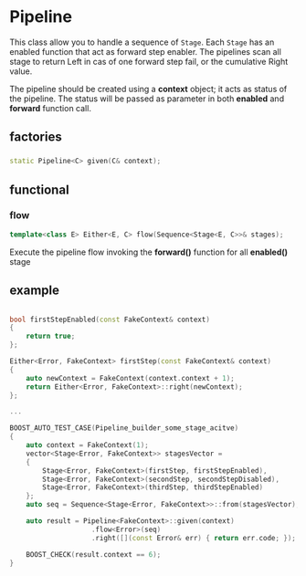 # Pipeline

This class allow you to handle a sequence of `Stage`.
Each `Stage` has an enabled function that act as forward step enabler.
The pipelines scan all stage to return Left in cas of one forward step fail, or the cumulative Right value.

The pipeline should be created using a **context** object; it acts as status of the pipeline.
The status will be passed as parameter in both **enabled** and **forward** function call.

## factories

### 

```c++
static Pipeline<C> given(C& context);
```

## functional

### flow

```c++
template<class E> Either<E, C> flow(Sequence<Stage<E, C>>& stages);
```

Execute the pipeline flow invoking the **forward()** function for all **enabled()** stage

## example

```c++

bool firstStepEnabled(const FakeContext& context)
{
    return true;
};

Either<Error, FakeContext> firstStep(const FakeContext& context)
{
    auto newContext = FakeContext(context.context + 1);
    return Either<Error, FakeContext>::right(newContext);
};

...

BOOST_AUTO_TEST_CASE(Pipeline_builder_some_stage_acitve)
{
    auto context = FakeContext(1);
    vector<Stage<Error, FakeContext>> stagesVector = 
    {
        Stage<Error, FakeContext>(firstStep, firstStepEnabled),
        Stage<Error, FakeContext>(secondStep, secondStepDisabled),
        Stage<Error, FakeContext>(thirdStep, thirdStepEnabled)
    };
    auto seq = Sequence<Stage<Error, FakeContext>>::from(stagesVector);

    auto result = Pipeline<FakeContext>::given(context)
                    .flow<Error>(seq)
                    .right([](const Error& err) { return err.code; });

    BOOST_CHECK(result.context == 6);
}
```

